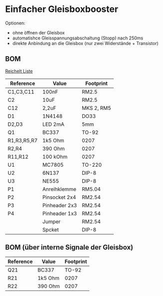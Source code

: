 Einfacher Gleisboxbooster
=========================

Optionen:
- ohne öffnen der Gleisbox 
- automatishce Gleisspannungsabschaltung (Stopp) nach 250ms
- direkte Anbindung an die Gleisbox (nur zwei Widerstände + Transistor)

BOM
---
[Reichelt Liste](https://www.reichelt.de/my/1491385)

|Reference	| Value		| Footprint	|
|---------------|---------------|---------------|
|C1,C3,C11	|100nF		|RM2.5		|
|C2		|10uF		|RM2.5		|
|C12		|2,2uF		|MKS 2, RM5	|
|D1		|1N4148		|DO33		|
|D2,D3		|LED 2mA	|5mm		|
|Q1		|BC337		|TO-92		|
|R1,R3,R5,R7	|1k5 Ohm	|0207		|
|R2,R4		|390 Ohm	|0207		|
|R11,R12	|100 kOhm	|0207		|
|U1		|MC7805		|TO-220		|
|U2		|6N137		|DIP-8		|
|U3		|NE555		|DIP-8		|
|P1		|Anreihklemme	|RM5.04		|
|P2		|Pinsocket 2x4	|RM2.54		|
|P3		|Pinheader 2x3	|RM2.54		|
|P4		|Pinheader 1x3	|RM2.54		|
|		|Jumper		|RM2.54		|
|		|Spcket		|DIP-8		|


BOM (über interne Signale der Gleisbox)
---------------------------------------
|Reference	| Value		| Footprint	|
|---------------|---------------|---------------|
|Q21		|BC337		|TO-92		|
|R21		|1k5 Ohm	|0207		|
|R22		|390 Ohm	|0207		|

